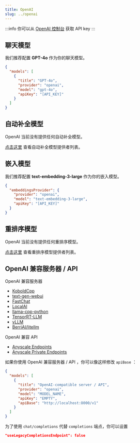 ```yaml
---
title: OpenAI
slug: ../openai
---
```


:::info
你可以从 [OpenAI 控制台](https://platform.openai.com/account/api-keys) 获取 API key
:::

## 聊天模型

我们推荐配置 **GPT-4o** 作为你的聊天模型。

```json title="config.json"
{
  "models": [
    {
      "title": "GPT-4o",
      "provider": "openai",
      "model": "gpt-4o",
      "apiKey": "[API_KEY]"
    }
  ]
}
```

## 自动补全模型

OpenAI 当前没有提供任何自动补全模型。

[点击这里](../../model-types/autocomplete.md) 查看自动补全模型提供者列表。

## 嵌入模型

我们推荐配置 **text-embedding-3-large** 作为你的嵌入模型。

```json title="config.json"
{
  "embeddingsProvider": {
    "provider": "openai",
    "model": "text-embedding-3-large",
    "apiKey": "[API_KEY]"
  }
}
```

## 重排序模型

OpenAI 当前没有提供任何重排序模型。

[点击这里](../../model-types/reranking.md) 查看重排序模型提供者列表。

## OpenAI 兼容服务器 / API

OpenAI 兼容服务器

- [KoboldCpp](https://github.com/lostruins/koboldcpp)
- [text-gen-webui](https://github.com/oobabooga/text-generation-webui/tree/main/extensions/openai#setup--installation)
- [FastChat](https://github.com/lm-sys/FastChat/blob/main/docs/openai_api.md)
- [LocalAI](https://localai.io/basics/getting_started/)
- [llama-cpp-python](https://github.com/abetlen/llama-cpp-python#web-server)
- [TensorRT-LLM](https://github.com/NVIDIA/trt-llm-as-openai-windows?tab=readme-ov-file#examples)
- [vLLM](https://docs.vllm.ai/en/latest/serving/openai_compatible_server.html)
- [BerriAI/litellm](https://github.com/BerriAI/litellm)

OpenAI 兼容 API

- [Anyscale Endpoints](https://github.com/continuedev/deploy-os-code-llm#others)
- [Anyscale Private Endpoints](https://github.com/continuedev/deploy-os-code-llm#anyscale-private-endpoints)

如果你使用 OpenAI 兼容服务器 / API ，你可以像这样修改 `apiBase` ：

```json title="config.json"
{
  "models": [
    {
      "title": "OpenAI-compatible server / API",
      "provider": "openai",
      "model": "MODEL_NAME",
      "apiKey": "EMPTY",
      "apiBase": "http://localhost:8000/v1"
    }
  ]
}
```

为了使用 `chat/completions` 代替 `completions` 端点，你可以设置

```json
"useLegacyCompletionsEndpoint": false
```
